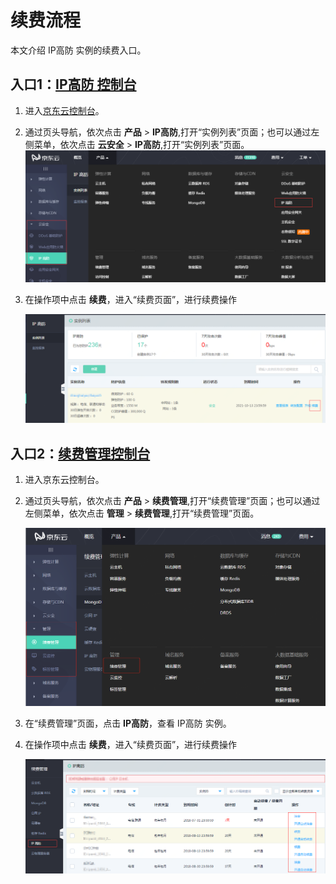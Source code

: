 # 续费流程

本文介绍 IP高防 实例的续费入口。


## 入口1：[IP高防 控制台](https://ip-anti-console.jdcloud.com/instancelist)
1. 进入[京东云控制台]()。
2. 通过页头导航，依次点击 **产品** >  **IP高防**,打开“实例列表”页面；也可以通过左侧菜单，依次点击 **云安全** > **IP高防**,打开“实例列表”页面。
![](../../../../image/Advanced%20Anti-DDoS/price01.png)


3. 在操作项中点击 **续费**，进入“续费页面”，进行续费操作

   ![](../../../../image/Advanced%20Anti-DDoS/price02.png)
   
 ## 入口2：[续费管理控制台](https://renewal-console.jdcloud.com/renew/ipanti)
1. 进入京东云控制台。
2. 通过页头导航，依次点击 **产品** > **续费管理**,打开“续费管理”页面；也可以通过左侧菜单，依次点击 **管理** > **续费管理**,打开“续费管理”页面。

   ![](../../../../image/Advanced%20Anti-DDoS/price03.png)
   
3. 在“续费管理”页面，点击 **IP高防**，查看 IP高防 实例。
4. 在操作项中点击 **续费**，进入“续费页面”，进行续费操作

   ![](../../../../image/Advanced%20Anti-DDoS/price04.png)
